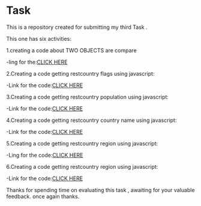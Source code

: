 # Task 


This is a repository created for submitting my third Task .

This one has six activities:

1.creating a code about TWO OBJECTS are compare

-ling for the:[CLICK HERE](https://github.com/subbumoni/day-3-task.git)

2.Creating a code getting restcountry flags using javascript:

-Link for the code:[CLICK HERE](https://github.com/subbumoni/task3-flags.git)


3.Creating a code getting restcountry population using javascript:

-Link for the code:[CLICK HERE](https://github.com/subbumoni/task3-population.git)

4.Creating a code getting restcountry country name using javascript:

-Link for the code:[CLICK HERE](https://github.com/subbumoni/task3-coutry-name.git)

5.Creating a code getting restcountry region using javascript:

-Ling for the code:[CLICK HERE](https://github.com/subbumoni/task3-region.git)

6.Creating a code getting restcountry region using javascript:

-Link for the code:[CLICK HERE](https://github.com/subbumoni/task3-subregion.git)


Thanks for spending time on evaluating this task ,
awaiting for your valuable feedback. once again thanks. 